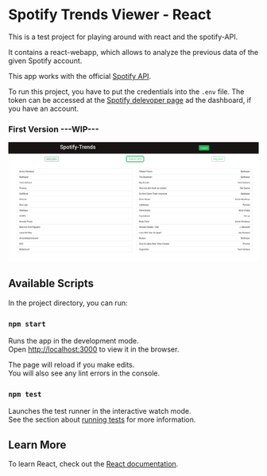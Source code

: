 # Spotify Trends Viewer - React

This is a test project for playing around with react and the spotify-API.

It contains a react-webapp, which allows to analyze the previous data of the given Spotify account.

This app works with the official [Spotify API](https://developer.spotify.com/documentation/web-api/reference/#/).

To run this project, you have to put the credentials into the ```.env``` file. The token can be accessed at the [Spotify delevoper page](https://developer.spotify.com/dashboard/applications) ad the dashboard, if you have an account.


### First Version __---WIP---__

![](./docs/images/dashboard.png)

## Available Scripts

In the project directory, you can run:

### `npm start`

Runs the app in the development mode.\
Open [http://localhost:3000](http://localhost:3000) to view it in the browser.

The page will reload if you make edits.\
You will also see any lint errors in the console.

### `npm test`

Launches the test runner in the interactive watch mode.\
See the section about [running tests](https://facebook.github.io/create-react-app/docs/running-tests) for more information.

## Learn More

To learn React, check out the [React documentation](https://reactjs.org/).
